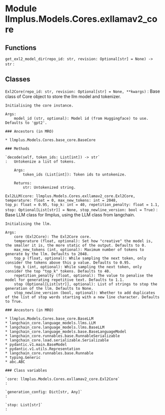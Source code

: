 Module llmplus.Models.Cores.exllamav2_core
==========================================

Functions
---------

    
`get_exl2_model_dir(repo_id: str, revision: Optional[str] = None) ‑> str`
:   

Classes
-------

`Exl2Core(repo_id: str, revision: Optional[str] = None, **kwargs)`
:   Base class of Core object to store the llm model and tokenizer.
        
    
    Initialising the core instance.
    
    Args:
        model_id (str, optional): Model id (from Huggingface) to use. Defaults to 'gpt2'.

    ### Ancestors (in MRO)

    * llmplus.Models.Cores.base_core.BaseCore

    ### Methods

    `decode(self, token_ids: List[int]) ‑> str`
    :   Untokenize a list of tokens.
        
        Args:
            token_ids (List[int]): Token ids to untokenize.
        
        Returns:
            str: Untokenized string.

`Exl2LLM(core: llmplus.Models.Cores.exllamav2_core.Exl2Core, temperature: float = 0, max_new_tokens: int = 2048, top_p: float = 0.95, top_k: int = 40, repetition_penalty: float = 1.1, stop: Optional[List[str]] = None, stop_newline_version: bool = True)`
:   Base LLM class for llmplus, using the LLM class from langchain.
        
    
    Initialising the llm.
    
    Args:
        core (Exl2Core): The Exl2Core core.
        temperature (float, optional): Set how "creative" the model is, the smaller it is, the more static of the output. Defaults to 0.
        max_new_tokens (int, optional): Maximum number of tokens to generate by the llm. Defaults to 2048.
        top_p (float, optional): While sampling the next token, only consider the tokens above this p value. Defaults to 0.95.
        top_k (int, optional): While sampling the next token, only consider the top "top_k" tokens. Defaults to 40.
        repetition_penalty (float, optional): The value to penalise the model for generating repetitive text. Defaults to 1.1.
        stop (Optional[List[str]], optional): List of strings to stop the generation of the llm. Defaults to None.
        stop_newline_version (bool, optional): Whether to add duplicates of the list of stop words starting with a new line character. Defaults to True.

    ### Ancestors (in MRO)

    * llmplus.Models.Cores.base_core.BaseLLM
    * langchain_core.language_models.llms.LLM
    * langchain_core.language_models.llms.BaseLLM
    * langchain_core.language_models.base.BaseLanguageModel
    * langchain_core.runnables.base.RunnableSerializable
    * langchain_core.load.serializable.Serializable
    * pydantic.v1.main.BaseModel
    * pydantic.v1.utils.Representation
    * langchain_core.runnables.base.Runnable
    * typing.Generic
    * abc.ABC

    ### Class variables

    `core: llmplus.Models.Cores.exllamav2_core.Exl2Core`
    :

    `generation_config: Dict[str, Any]`
    :

    `stop: List[str]`
    :
